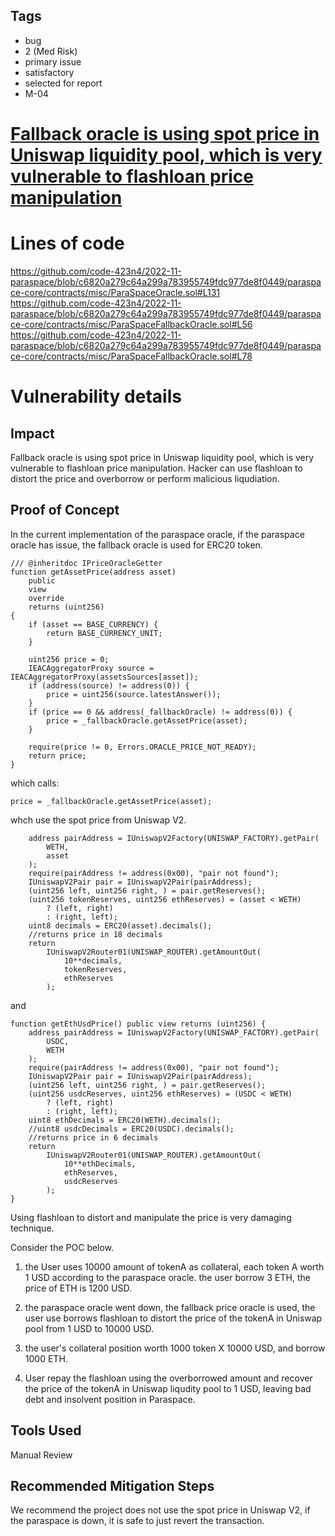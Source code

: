 ## Tags

- bug
- 2 (Med Risk)
- primary issue
- satisfactory
- selected for report
- M-04

# [Fallback oracle is using spot price in Uniswap liquidity pool, which is very vulnerable to flashloan price manipulation](https://github.com/code-423n4/2022-11-paraspace-findings/issues/242) 

# Lines of code

https://github.com/code-423n4/2022-11-paraspace/blob/c6820a279c64a299a783955749fdc977de8f0449/paraspace-core/contracts/misc/ParaSpaceOracle.sol#L131
https://github.com/code-423n4/2022-11-paraspace/blob/c6820a279c64a299a783955749fdc977de8f0449/paraspace-core/contracts/misc/ParaSpaceFallbackOracle.sol#L56
https://github.com/code-423n4/2022-11-paraspace/blob/c6820a279c64a299a783955749fdc977de8f0449/paraspace-core/contracts/misc/ParaSpaceFallbackOracle.sol#L78


# Vulnerability details

## Impact

Fallback oracle is using spot price in Uniswap liquidity pool, which is very vulnerable to flashloan price manipulation. Hacker can use flashloan to distort the price and overborrow or perform malicious liqudiation.

## Proof of Concept

In the current implementation of the paraspace oracle, if the paraspace oracle has issue, the fallback oracle is used for ERC20 token.

```solidity
/// @inheritdoc IPriceOracleGetter
function getAssetPrice(address asset)
	public
	view
	override
	returns (uint256)
{
	if (asset == BASE_CURRENCY) {
		return BASE_CURRENCY_UNIT;
	}

	uint256 price = 0;
	IEACAggregatorProxy source = IEACAggregatorProxy(assetsSources[asset]);
	if (address(source) != address(0)) {
		price = uint256(source.latestAnswer());
	}
	if (price == 0 && address(_fallbackOracle) != address(0)) {
		price = _fallbackOracle.getAssetPrice(asset);
	}

	require(price != 0, Errors.ORACLE_PRICE_NOT_READY);
	return price;
}
```


which calls:

```solidity
price = _fallbackOracle.getAssetPrice(asset);
```

whch use the spot price from Uniswap V2.

```solidity
	address pairAddress = IUniswapV2Factory(UNISWAP_FACTORY).getPair(
		WETH,
		asset
	);
	require(pairAddress != address(0x00), "pair not found");
	IUniswapV2Pair pair = IUniswapV2Pair(pairAddress);
	(uint256 left, uint256 right, ) = pair.getReserves();
	(uint256 tokenReserves, uint256 ethReserves) = (asset < WETH)
		? (left, right)
		: (right, left);
	uint8 decimals = ERC20(asset).decimals();
	//returns price in 18 decimals
	return
		IUniswapV2Router01(UNISWAP_ROUTER).getAmountOut(
			10**decimals,
			tokenReserves,
			ethReserves
		);
```

and

```solidity
function getEthUsdPrice() public view returns (uint256) {
	address pairAddress = IUniswapV2Factory(UNISWAP_FACTORY).getPair(
		USDC,
		WETH
	);
	require(pairAddress != address(0x00), "pair not found");
	IUniswapV2Pair pair = IUniswapV2Pair(pairAddress);
	(uint256 left, uint256 right, ) = pair.getReserves();
	(uint256 usdcReserves, uint256 ethReserves) = (USDC < WETH)
		? (left, right)
		: (right, left);
	uint8 ethDecimals = ERC20(WETH).decimals();
	//uint8 usdcDecimals = ERC20(USDC).decimals();
	//returns price in 6 decimals
	return
		IUniswapV2Router01(UNISWAP_ROUTER).getAmountOut(
			10**ethDecimals,
			ethReserves,
			usdcReserves
		);
}
```

Using flashloan to distort and manipulate the price is very damaging technique.

Consider the POC below.

1. the User uses 10000 amount of tokenA as collateral, each token A worth 1 USD according to the paraspace oracle. the user borrow 3 ETH, the price of ETH is 1200 USD.

2. the paraspace oracle went down, the fallback price oracle is used, the user use borrows flashloan to distort the price of the tokenA in Uniswap pool from 1 USD to 10000 USD.

3. the user's collateral position worth 1000 token X 10000 USD, and borrow 1000 ETH.

4. User repay the flashloan using the overborrowed amount and recover the price of the tokenA in Uniswap liqudity pool to 1 USD, leaving bad debt and insolvent position in Paraspace.

## Tools Used

Manual Review

## Recommended Mitigation Steps

We recommend the project does not use the spot price in Uniswap V2, if the paraspace is down, it is safe to just revert the transaction.